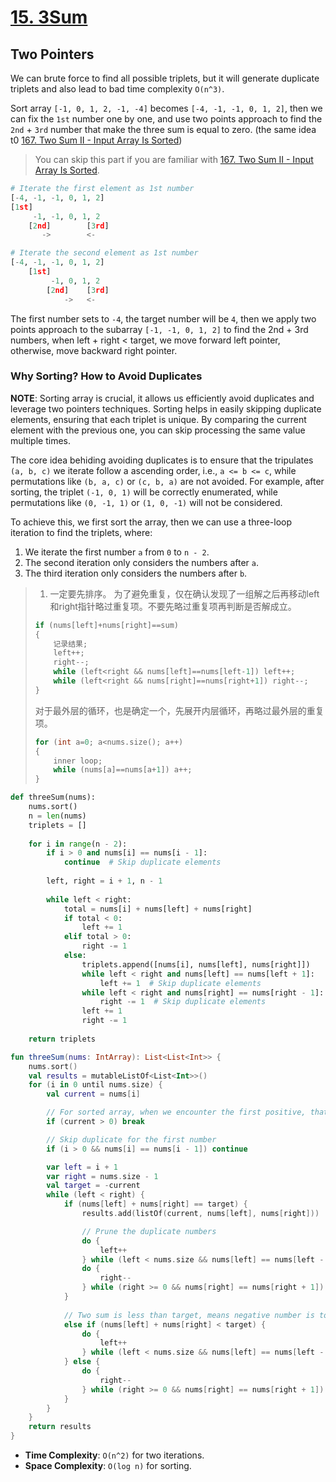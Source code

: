 # [15. 3Sum](https://leetcode.com/problems/3sum/)

## Two Pointers
We can brute force to find all possible triplets, but it will generate duplicate triplets and also lead to bad time complexity `O(n^3)`. 

Sort array `[-1, 0, 1, 2, -1, -4]` becomes `[-4, -1, -1, 0, 1, 2]`, then we can fix the `1st` number one by one, and use two points approach to find the `2nd` + `3rd` number that make the three sum is equal to zero. (the same idea t0 [167. Two Sum II - Input Array Is Sorted](../leetcode/167.two-sum-ii-input-array-is-sorted.md))

> You can skip this part if you are familiar with [167. Two Sum II - Input Array Is Sorted](../leetcode/167.two-sum-ii-input-array-is-sorted.md).

```python
# Iterate the first element as 1st number
[-4, -1, -1, 0, 1, 2]
[1st]
     -1, -1, 0, 1, 2
    [2nd]        [3rd]
       ->        <-

# Iterate the second element as 1st number
[-4, -1, -1, 0, 1, 2]
    [1st]
         -1, 0, 1, 2
        [2nd]    [3rd]
            ->   <-
```

The first number sets to `-4`, the target number will be `4`, then we apply two points approach to the subarray `[-1, -1, 0, 1, 2]` to find the 2nd + 3rd numbers, when left + right < target, we move forward left pointer, otherwise, move backward right pointer.

### Why Sorting? How to Avoid Duplicates
**NOTE**: Sorting array is crucial, it allows us efficiently avoid duplicates and leverage two pointers techniques. Sorting helps in easily skipping duplicate elements, ensuring that each triplet is unique. By comparing the current element with the previous one, you can skip processing the same value multiple times.

The core idea behiding avoiding duplicates is to ensure that the tripulates `(a, b, c)` we iterate follow a ascending order, i.e., `a <= b <= c`, while permutations like `(b, a, c)` or `(c, b, a)` are not avoided. 
For example, after sorting, the triplet `(-1, 0, 1)` will be correctly enumerated, while permutations like `(0, -1, 1)` or `(1, 0, -1)` will not be considered.

To achieve this, we first sort the array, then we can use a three-loop iteration to find the triplets, where:
1. We iterate the first number `a` from `0` to `n - 2`.
2. The second iteration only considers the numbers after `a`.
3. The third iteration only considers the numbers after `b`.

> 1. 一定要先排序。
> 为了避免重复，仅在确认发现了一组解之后再移动left和right指针略过重复项。不要先略过重复项再判断是否解成立。
> ```cpp
> if (nums[left]+nums[right]==sum)
> {
>     记录结果;
>     left++;
>     right--;
>     while (left<right && nums[left]==nums[left-1]) left++;
>     while (left<right && nums[right]==nums[right+1]) right--;
> }
> ```
> 对于最外层的循环，也是确定一个，先展开内层循环，再略过最外层的重复项。
> ```cpp
> for (int a=0; a<nums.size(); a++)
> {
>     inner loop;
>     while (nums[a]==nums[a+1]) a++;
> }
> ```


```python
def threeSum(nums):
    nums.sort()
    n = len(nums)
    triplets = []
    
    for i in range(n - 2):
        if i > 0 and nums[i] == nums[i - 1]:
            continue  # Skip duplicate elements
        
        left, right = i + 1, n - 1
        
        while left < right:
            total = nums[i] + nums[left] + nums[right]
            if total < 0:
                left += 1
            elif total > 0:
                right -= 1
            else:
                triplets.append([nums[i], nums[left], nums[right]])
                while left < right and nums[left] == nums[left + 1]:
                    left += 1  # Skip duplicate elements
                while left < right and nums[right] == nums[right - 1]:
                    right -= 1  # Skip duplicate elements
                left += 1
                right -= 1
    
    return triplets
```

```kotlin
fun threeSum(nums: IntArray): List<List<Int>> {
    nums.sort()
    val results = mutableListOf<List<Int>>()
    for (i in 0 until nums.size) {
        val current = nums[i]

        // For sorted array, when we encounter the first positive, that means the number after will be positive as well. We can't find sum == 0 for two numbers are positive anymore.
        if (current > 0) break

        // Skip duplicate for the first number
        if (i > 0 && nums[i] == nums[i - 1]) continue

        var left = i + 1
        var right = nums.size - 1
        val target = -current
        while (left < right) {
            if (nums[left] + nums[right] == target) {
                results.add(listOf(current, nums[left], nums[right]))

                // Prune the duplicate numbers
                do {
                    left++
                } while (left < nums.size && nums[left] == nums[left - 1]) // Or we can check `left < right` only
                do {
                    right--
                } while (right >= 0 && nums[right] == nums[right + 1]) // Or we can check `left < right` only
            } 
            
            // Two sum is less than target, means negative number is too negative, move forward left pointer to "smaller" negative number
            else if (nums[left] + nums[right] < target) {
                do {
                    left++
                } while (left < nums.size && nums[left] == nums[left - 1])
            } else {
                do {
                    right--
                } while (right >= 0 && nums[right] == nums[right + 1])
            }
        }
    }
    return results
}
```

* **Time Complexity**: `O(n^2)` for two iterations.
* **Space Complexity**: `O(log n)` for sorting.
